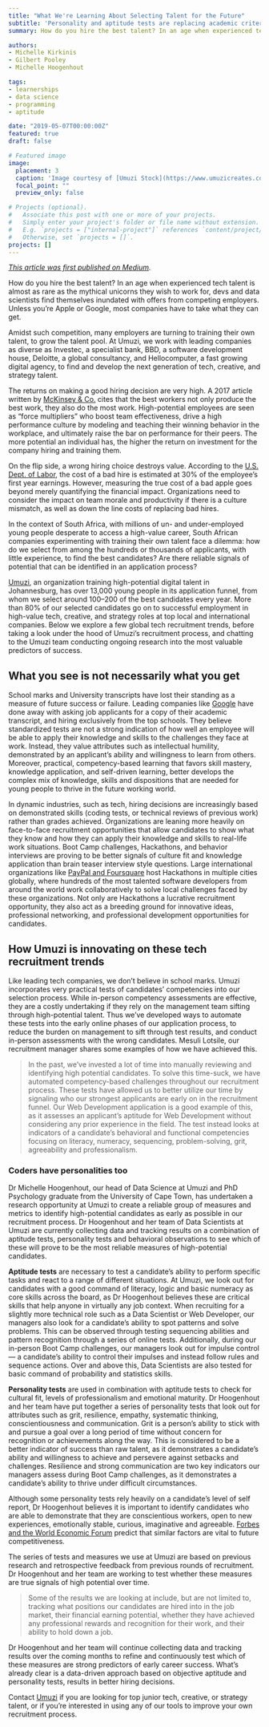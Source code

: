 ```yaml
---
title: "What We're Learning About Selecting Talent for the Future"
subtitle: 'Personality and aptitude tests are replacing academic criteria in hiring decisions'
summary: How do you hire the best talent? In an age when experienced tech talent is almost as rare as the mythical unicorns they wish to work for, devs and data scientists find themselves inundated with offers from competing employers. Unless you’re Apple or Google, most companies have to take what they can get. In dynamic industries, such as tech, hiring decisions are increasingly based on demonstrated skills (coding tests, or technical reviews of previous work) rather than grades achieved. Like leading tech companies, we don’t believe in school marks. Umuzi incorporates very practical tests of candidates’ competencies into our selection process.

authors:
- Michelle Kirkinis
- Gilbert Pooley
- Michelle Hoogenhout

tags:
- learnerships
- data science
- programming
- aptitude

date: "2019-05-07T00:00:00Z"
featured: true
draft: false

# Featured image
image:
  placement: 3
  caption: 'Image courtesy of [Umuzi Stock](https://www.umuzicreates.com/stock-1)'
  focal_point: ""
  preview_only: false

# Projects (optional).
#   Associate this post with one or more of your projects.
#   Simply enter your project's folder or file name without extension.
#   E.g. `projects = ["internal-project"]` references `content/project/deep-learning/index.md`.
#   Otherwise, set `projects = []`.
projects: []
---
```


*[This article was first published on Medium](https://medium.com/@Umuzi/what-were-learning-about-selecting-talent-for-the-future-f8f9f5a42556).*

How do you hire the best talent? In an age when experienced tech talent is almost as rare as the mythical unicorns they wish to work for, devs and data scientists find themselves inundated with offers from competing employers. Unless you’re Apple or Google, most companies have to take what they can get.

Amidst such competition, many employers are turning to training their own talent, to grow the talent pool. At Umuzi, we work with leading companies as diverse as Investec, a specialist bank, BBD, a software development house, Deloitte, a global consultancy, and Hellocomputer, a fast growing digital agency, to find and develop the next generation of tech, creative, and strategy talent.

The returns on making a good hiring decision are very high. A 2017 article written by [McKinsey & Co.](https://www.mckinsey.com/business-functions/organization/our-insights/attracting-and-retaining-the-right-talent) cites that the best workers not only produce the best work, they also do the most work. High-potential employees are seen as “force multipliers” who boost team effectiveness, drive a high performance culture by modeling and teaching their winning behavior in the workplace, and ultimately raise the bar on performance for their peers. The more potential an individual has, the higher the return on investment for the company hiring and training them.

On the flip side, a wrong hiring choice destroys value. According to the [U.S. Dept. of Labor](https://www.forbes.com/sites/falonfatemi/2016/09/28/the-true-cost-of-a-bad-hire-its-more-than-you-think/#580b7d4a4aa4), the cost of a bad hire is estimated at 30% of the employee’s first year earnings. However, measuring the true cost of a bad apple goes beyond merely quantifying the financial impact. Organizations need to consider the impact on team morale and productivity if there is a culture mismatch, as well as down the line costs of replacing bad hires.

In the context of South Africa, with millions of un- and under-employed young people desperate to access a high-value career, South African companies experimenting with training their own talent face a dilemma: how do we select from among the hundreds or thousands of applicants, with little experience, to find the best candidates? Are there reliable signals of potential that can be identified in an application process?

[Umuzi](https://www.umuzi.org/), an organization training high-potential digital talent in Johannesburg, has over 13,000 young people in its application funnel, from whom we select around 100–200 of the best candidates every year. More than 80% of our selected candidates go on to successful employment in high-value tech, creative, and strategy roles at top local and international companies. Below we explore a few global tech recruitment trends, before taking a look under the hood of Umuzi’s recruitment process, and chatting to the Umuzi team conducting ongoing research into the most valuable predictors of success.


## What you see is not necessarily what you get

School marks and University transcripts have lost their standing as a measure of future success or failure. Leading companies like [Google](https://qz.com/180247/why-google-doesnt-care-about-hiring-top-college-graduates/) have done away with asking job applicants for a copy of their academic transcript, and hiring exclusively from the top schools. They believe standardized tests are not a strong indication of how well an employee will be able to apply their knowledge and skills to the challenges they face at work. Instead, they value attributes such as intellectual humility, demonstrated by an applicant’s ability and willingness to learn from others. Moreover, practical, competency-based learning that favors skill mastery, knowledge application, and self-driven learning, better develops the complex mix of knowledge, skills and dispositions that are needed for young people to thrive in the future working world.

In dynamic industries, such as tech, hiring decisions are increasingly based on demonstrated skills (coding tests, or technical reviews of previous work) rather than grades achieved. Organizations are leaning more heavily on face-to-face recruitment opportunities that allow candidates to show what they know and how they can apply their knowledge and skills to real-life work situations. Boot Camp challenges, Hackathons, and behavior interviews are proving to be better signals of culture fit and knowledge application than brain teaser interview style questions. Large international organizations like [PayPal and Foursquare](https://dzone.com/articles/hackathon-projects-by-big-companies-foursqueare-pa) host Hackathons in multiple cities globally, where hundreds of the most talented software developers from around the world work collaboratively to solve local challenges faced by these organizations. Not only are Hackathons a lucrative recruitment opportunity, they also act as a breeding ground for innovative ideas, professional networking, and professional development opportunities for candidates.

## How Umuzi is innovating on these tech recruitment trends

Like leading tech companies, we don’t believe in school marks. Umuzi incorporates very practical tests of candidates’ competencies into our selection process. While in-person competency assessments are effective, they are a costly undertaking if they rely on the management team sifting through high-potential talent. Thus we’ve developed ways to automate these tests into the early online phases of our application process, to reduce the burden on management to sift through test results, and conduct in-person assessments with the wrong candidates. Mesuli Lotsile, our recruitment manager shares some examples of how we have achieved this.

> In the past, we’ve invested a lot of time into manually reviewing and identifying high potential candidates. To solve this time-suck, we have automated competency-based challenges throughout our recruitment process. These tests have allowed us to better utilize our time by signaling who our strongest applicants are early on in the recruitment funnel. Our Web Development application is a good example of this, as it assesses an applicant’s aptitude for Web Development without considering any prior experience in the field. The test instead looks at indicators of a candidate’s behavioral and functional competencies focusing on literacy, numeracy, sequencing, problem-solving, grit, agreeability and professionalism.

### Coders have personalities too

Dr Michelle Hoogenhout, our head of Data Science at Umuzi and PhD Psychology graduate from the University of Cape Town, has undertaken a research opportunity at Umuzi to create a reliable group of measures and metrics to identify high-potential candidates as early as possible in our recruitment process. Dr Hoogenhout and her team of Data Scientists at Umuzi are currently collecting data and tracking results on a combination of aptitude tests, personality tests and behavioral observations to see which of these will prove to be the most reliable measures of high-potential candidates.

**Aptitude tests** are necessary to test a candidate’s ability to perform specific tasks and react to a range of different situations. At Umuzi, we look out for candidates with a good command of literacy, logic and basic numeracy as core skills across the board, as Dr Hoogenhout believes these are critical skills that help anyone in virtually any job context. When recruiting for a slightly more technical role such as a Data Scientist or Web Developer, our managers also look for a candidate’s ability to spot patterns and solve problems. This can be observed through testing sequencing abilities and pattern recognition through a series of online tests. Additionally, during our in-person Boot Camp challenges, our managers look out for impulse control — a candidate’s ability to control their impulses and instead follow rules and sequence actions. Over and above this, Data Scientists are also tested for basic command of probability and statistics skills.

**Personality tests** are used in combination with aptitude tests to check for cultural fit, levels of professionalism and emotional maturity. Dr Hoogenhout and her team have put together a series of personality tests that look out for attributes such as grit, resilience, empathy, systematic thinking, conscientiousness and communication. Grit is a person’s ability to stick with and pursue a goal over a long period of time without concern for recognition or achievements along the way. This is considered to be a better indicator of success than raw talent, as it demonstrates a candidate’s ability and willingness to achieve and persevere against setbacks and challenges. Resilience and strong communication are two key indicators our managers assess during Boot Camp challenges, as it demonstrates a candidate’s ability to thrive under difficult circumstances.

Although some personality tests rely heavily on a candidate’s level of self report, Dr Hoogenhout believes it is important to identify candidates who are able to demonstrate that they are conscientious workers, open to new experiences, emotionally stable, curious, imaginative and agreeable. [Forbes and the World Economic Forum](https://www.forbes.com/sites/ellevate/2018/08/06/the-skills-you-need-to-succeed-in-2020/#38fc183f288a) predict that similar factors are vital to future competitiveness.

The series of tests and measures we use at Umuzi are based on previous research and retrospective feedback from previous rounds of recruitment. Dr Hoogenhout and her team are working to test whether these measures are true signals of high potential over time.

> Some of the results we are looking at include, but are not limited to, tracking what positions our candidates are hired into in the job market, their financial earning potential, whether they have achieved any professional rewards and recognition for their work, and their ability to hold down a job.

Dr Hoogenhout and her team will continue collecting data and tracking results over the coming months to refine and continuously test which of these measures are strong predictors of early career success.
What’s already clear is a data-driven approach based on objective aptitude and personality tests, results in better hiring decisions.

Contact [Umuzi](https://www.umuzi.org/) if you are looking for top junior tech, creative, or strategy talent, or if you’re interested in using any of our tools to improve your own recruitment process.
